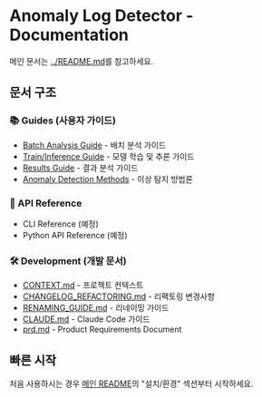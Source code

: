 # Anomaly Log Detector - Documentation

메인 문서는 [../README.md](../README.md)를 참고하세요.

## 문서 구조

### 📚 Guides (사용자 가이드)
- [Batch Analysis Guide](guides/BATCH_ANALYSIS_GUIDE.md) - 배치 분석 가이드
- [Train/Inference Guide](guides/TRAIN_INFERENCE_GUIDE.md) - 모델 학습 및 추론 가이드
- [Results Guide](guides/RESULTS_GUIDE.md) - 결과 분석 가이드
- [Anomaly Detection Methods](guides/ANOMALY_DETECTION_METHODS.md) - 이상 탐지 방법론

### 📖 API Reference
- CLI Reference (예정)
- Python API Reference (예정)

### 🛠️ Development (개발 문서)
- [CONTEXT.md](development/CONTEXT.md) - 프로젝트 컨텍스트
- [CHANGELOG_REFACTORING.md](development/CHANGELOG_REFACTORING.md) - 리팩토링 변경사항
- [RENAMING_GUIDE.md](development/RENAMING_GUIDE.md) - 리네이밍 가이드
- [CLAUDE.md](development/CLAUDE.md) - Claude Code 가이드
- [prd.md](development/prd.md) - Product Requirements Document

## 빠른 시작

처음 사용하시는 경우 [메인 README](../README.md)의 "설치/환경" 섹션부터 시작하세요.
